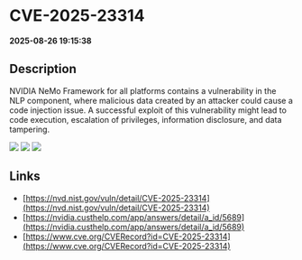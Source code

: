# CVE-2025-23314

**2025-08-26 19:15:38**

## Description
NVIDIA NeMo Framework for all platforms contains a vulnerability in the NLP component, where malicious data created by an attacker could cause a code injection issue. A successful exploit of this vulnerability might lead to code execution, escalation of privileges, information disclosure, and data tampering.

![](https://img.shields.io/static/v1?label=Score&message=7.8&color=red)
![](https://img.shields.io/static/v1?label=Severity&message=HIGH&color=red)
![](https://img.shields.io/static/v1?label=CWE&message=RCE&color=green)

## Links
- [https://nvd.nist.gov/vuln/detail/CVE-2025-23314](https://nvd.nist.gov/vuln/detail/CVE-2025-23314)
- [https://nvidia.custhelp.com/app/answers/detail/a_id/5689](https://nvidia.custhelp.com/app/answers/detail/a_id/5689)
- [https://www.cve.org/CVERecord?id=CVE-2025-23314](https://www.cve.org/CVERecord?id=CVE-2025-23314)
